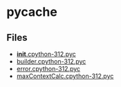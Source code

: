# __pycache__

## Files

- [__init__.cpython-312.pyc](__init__.cpython-312.pyc)
- [builder.cpython-312.pyc](builder.cpython-312.pyc)
- [error.cpython-312.pyc](error.cpython-312.pyc)
- [maxContextCalc.cpython-312.pyc](maxContextCalc.cpython-312.pyc)
